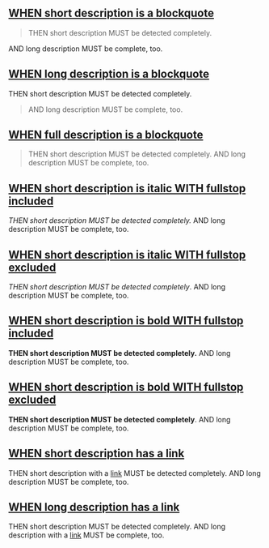 ## [WHEN short description is a blockquote](#when-short-description-is-a-blockquote)

> THEN short description MUST be detected completely.

AND long description MUST be complete, too.

## [WHEN long description is a blockquote](#when-long-description-is-a-blockquote)

THEN short description MUST be detected completely.

> AND long description MUST be complete, too.

## [WHEN full description is a blockquote](#when-full-description-is-a-blockquote)

> THEN short description MUST be detected completely. AND long description MUST be complete, too.

## [WHEN short description is italic WITH fullstop included](#when-short-description-is-italic-with-fullstop-included)

_THEN short description MUST be detected completely._ AND long description MUST be complete, too.

## [WHEN short description is italic WITH fullstop excluded](#when-short-description-is-italic-with-fullstop-excluded)

_THEN short description MUST be detected completely_. AND long description MUST be complete, too.

## [WHEN short description is bold WITH fullstop included](#when-short-description-is-bold-with-fullstop-included)

**THEN short description MUST be detected completely.** AND long description MUST be complete, too.

## [WHEN short description is bold WITH fullstop excluded](#when-short-description-is-bold-with-fullstop-excluded)

**THEN short description MUST be detected completely**. AND long description MUST be complete, too.

## [WHEN short description has a link](#when-short-description-has-a-link)

THEN short description with a [link](./foo.md) MUST be detected completely. AND long description MUST be complete, too.

## [WHEN long description has a link](#when-long-description-has-a-link)

THEN short description MUST be detected completely. AND long description with a [link](./foo.md) MUST be complete, too.
